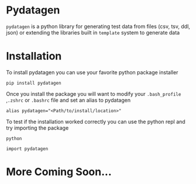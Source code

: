 # Pydatagen

`pydatagen` is a python library for generating test data from files (csv, tsv, ddl, json) or extending the libraries built in `template` system
to generate data

# Installation
To install pydatagen you can use your favorite python package installer
```
pip install pydatagen
```

Once you install the package you will want to modify your `.bash_profile` ,`.zshrc` or `.bashrc` file and set an alias to pydatagen

```
alias pydatagen="<Path/to/install/location>"
```

To test if the installation worked correctly you can use the python repl and try importing the package
```
python

import pydatagen
```

# More Coming Soon...